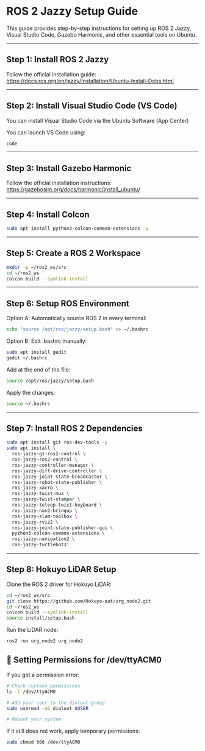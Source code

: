# ROS 2 Jazzy Setup Guide

This guide provides step-by-step instructions for setting up ROS 2 Jazzy, Visual Studio Code, Gazebo Harmonic, and other essential tools on Ubuntu.

---

## Step 1: Install ROS 2 Jazzy

Follow the official installation guide:  
https://docs.ros.org/en/jazzy/Installation/Ubuntu-Install-Debs.html

---

## Step 2: Install Visual Studio Code (VS Code)

You can install Visual Studio Code via the Ubuntu Software (App Center)

You can launch VS Code using:

```bash
code
```

---

## Step 3: Install Gazebo Harmonic

Follow the official installation instructions:  
https://gazebosim.org/docs/harmonic/install_ubuntu/

---

## Step 4: Install Colcon

```bash
sudo apt install python3-colcon-common-extensions -y

```

---

## Step 5: Create a ROS 2 Workspace

```bash
mkdir -p ~/ros2_ws/src
cd ~/ros2_ws
colcon build --symlink-install
```

---

## Step 6: Setup ROS Environment

Option A: Automatically source ROS 2 in every terminal:

```bash
echo "source /opt/ros/jazzy/setup.bash" >> ~/.bashrc
```

Option B: Edit .bashrc manually:

```bash
sudo apt install gedit
gedit ~/.bashrc
```

Add at the end of the file:

```bash
source /opt/ros/jazzy/setup.bash
```

Apply the changes:

```bash
source ~/.bashrc
```

---

## Step 7: Install ROS 2 Dependencies

```bash
sudo apt install git ros-dev-tools -y
sudo apt install \
  ros-jazzy-gz-ros2-control \
  ros-jazzy-ros2-control \
  ros-jazzy-controller-manager \
  ros-jazzy-diff-drive-controller \
  ros-jazzy-joint-state-broadcaster \
  ros-jazzy-robot-state-publisher \
  ros-jazzy-xacro \
  ros-jazzy-twist-mux \
  ros-jazzy-twist-stamper \
  ros-jazzy-teleop-twist-keyboard \
  ros-jazzy-nav2-bringup \
  ros-jazzy-slam-toolbox \
  ros-jazzy-rviz2 \
  ros-jazzy-joint-state-publisher-gui \
  python3-colcon-common-extensions \
  ros-jazzy-navigation2 \
  ros-jazzy-turtlebot3*

```

---

## Step 8: Hokuyo LiDAR Setup

Clone the ROS 2 driver for Hokuyo LiDAR:

```bash
cd ~/ros2_ws/src
git clone https://github.com/Hokuyo-aut/urg_node2.git
cd ~/ros2_ws
colcon build --symlink-install
source install/setup.bash
```

Run the LiDAR node:

```bash
ros2 run urg_node2 urg_node2
```


## 🔧 Setting Permissions for /dev/ttyACM0

If you get a permission error:

```bash
# Check current permissions
ls -l /dev/ttyACM0

# Add your user to the dialout group
sudo usermod -aG dialout $USER

# Reboot your system
```

If it still does not work, apply temporary permissions:

```bash
sudo chmod 666 /dev/ttyACM0

```

